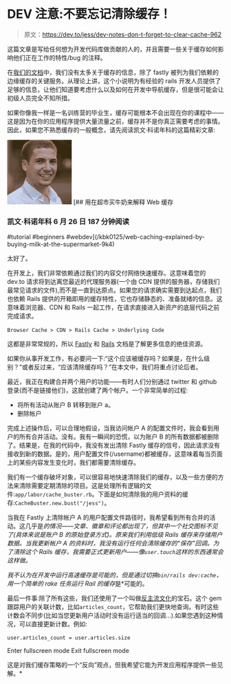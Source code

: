 # DEV 注意:不要忘记清除缓存！

> 原文：<https://dev.to/jess/dev-notes-don-t-forget-to-clear-cache-962>

这篇文章是写给任何想为开发代码库做贡献的人的，并且需要一些关于缓存如何影响他们正在工作的特性/bug 的注释。

在[我们的文档](https://docs.dev.to)中，我们没有太多关于缓存的信息，除了 fastly 被列为我们依赖的边缘缓存的关键服务。从理论上讲，这个小说明为有经验的 rails 开发人员提供了足够的信息，让他们知道要考虑什么以及如何在开发中导航缓存，但是很可能会让初级人员完全不知所措。

如果你像我一样是一名训练营的毕业生，缓存可能根本不会出现在你的课程中——这是因为在你的应用程序提供大量流量之前，缓存并不是你真正需要考虑的事情。因此，如果您不熟悉缓存的一般概念，请先阅读凯文·科诺年科的这篇精彩文章:

[![kbk0125](img/adf31106495387012f2bda8711ca7d7b.png)](/kbk0125) [## 用在超市买牛奶来解释 Web 缓存

### 凯文·科诺年科 6 月 26 日 187 分钟阅读

#tutorial #beginners #webdev](/kbk0125/web-caching-explained-by-buying-milk-at-the-supermarket-9k4)

太好了。

在开发上，我们非常依赖通过我们的内容交付网络快速缓存。这意味着您的 dev.to 请求将到达离您最近的代理服务器(一个由 CDN 提供的服务器，存储我们最常见请求的文件),而不是一直到达原点。如果您的请求确实需要到达起点，我们也依赖 Rails 提供的开箱即用的缓存特性，它也存储静态的、准备就绪的信息。这意味着浏览器、CDN 和 Rails 一起工作，在请求直接进入新资产的底层代码之前完成请求。

`Browser Cache > CDN > Rails Cache > Underlying Code`

这都是非常常规的，所以 [Fastly](https://docs.fastly.com/) 和 [Rails](https://guides.rubyonrails.org/caching_with_rails.html) 文档是了解更多信息的绝佳资源。

如果你从事开发工作，有必要问一下:“这个应该被缓存吗？如果是，在什么级别？”或者反过来，“应该清除缓存吗？”在本文中，我们将重点讨论后者。

最近，我正在构建合并两个用户的功能——有时人们分别通过 twitter 和 github 登录(而不是链接他们)，这就创建了两个帐户。一个非常简单的过程:

*   将所有活动从账户 B 转移到账户 a。
*   删除帐户

完成上述操作后，可以合理地假设，当我访问帐户 A 的配置文件时，我会看到用户的所有合并活动。没有。我有一瞬间的恐慌，以为账户 B 的所有数据都被删除了。结果是，在我的代码中，我没有发出清除 Fastly 缓存的信号，因此请求没有接收到新的数据。是的，用户配置文件(/username)都被缓存，这意味着每当页面上的某些内容发生变化时，我们都需要清除缓存。

我们有一个缓存破坏对象，可以很容易地快速清除我们的缓存，以及一些方便的方法来清除需要定期清除的项目。这是处理所有逻辑的文件:`app/labor/cache_buster.rb`。下面是如何清除我的用户资料的缓存:`CacheBuster.new.bust("/jess")`。

当我在 Fastly 上清除帐户 A 的用户配置文件路径时，我希望看到所有合并的活动。这几乎是*的情况——文章、徽章和评论都出现了，但其中一个社交图标不见了(具体来说是账户 B 的原始登录方式)。原来我们利用低级 Rails 缓存来存储用户数据。当我更新帐户 A 的资料时，我没有运行任何会清除缓存的“保存”回调。为了清除这个 Rails 缓存，我需要正式更新用户——像`user.touch`这样的东西通常会这样做。*

 *我不认为在开发中运行高速缓存是可能的，但是通过切换`bin/rails dev:cache`，用一个简单的 rake 任务运行 Rail 的缓存*是*可能的。

最后一件事:除了所有这些，我们还使用了一个叫做[反主流文化](https://github.com/magnusvk/counter_culture)的宝石。这个 gem 跟踪用户的关联计数，比如`articles_count`，它帮助我们更快地查询。有时这些计数会不同步(比如当您更新用户活动时没有运行适当的回调...).如果您遇到这种情况，可以直接更新计数。例如:

```
user.articles_count = user.articles.size 
```

Enter fullscreen mode Exit fullscreen mode

这是对我们缓存策略的一个“反向”观点，但我希望它能为开发应用程序提供一些见解。*